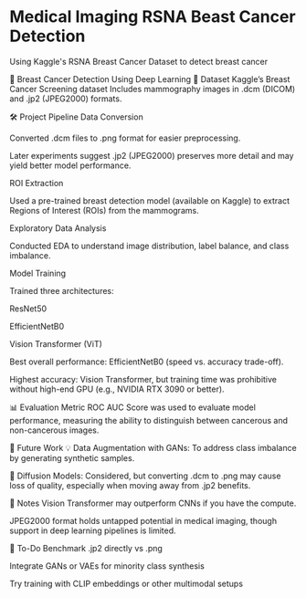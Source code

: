 # Medical Imaging RSNA Beast Cancer Detection
 Using Kaggle's RSNA Breast Cancer Dataset to detect breast cancer

🧠 Breast Cancer Detection Using Deep Learning
📁 Dataset
Kaggle’s Breast Cancer Screening dataset
Includes mammography images in .dcm (DICOM) and .jp2 (JPEG2000) formats.

🛠️ Project Pipeline
Data Conversion

Converted .dcm files to .png format for easier preprocessing.

Later experiments suggest .jp2 (JPEG2000) preserves more detail and may yield better model performance.

ROI Extraction

Used a pre-trained breast detection model (available on Kaggle) to extract Regions of Interest (ROIs) from the mammograms.

Exploratory Data Analysis

Conducted EDA to understand image distribution, label balance, and class imbalance.

Model Training

Trained three architectures:

ResNet50

EfficientNetB0

Vision Transformer (ViT)

Best overall performance: EfficientNetB0 (speed vs. accuracy trade-off).

Highest accuracy: Vision Transformer, but training time was prohibitive without high-end GPU (e.g., NVIDIA RTX 3090 or better).

📊 Evaluation Metric
ROC AUC Score was used to evaluate model performance, measuring the ability to distinguish between cancerous and non-cancerous images.

🚧 Future Work
💡 Data Augmentation with GANs: To address class imbalance by generating synthetic samples.

🤔 Diffusion Models: Considered, but converting .dcm to .png may cause loss of quality, especially when moving away from .jp2 benefits.

💬 Notes
Vision Transformer may outperform CNNs if you have the compute.

JPEG2000 format holds untapped potential in medical imaging, though support in deep learning pipelines is limited.

📌 To-Do
 Benchmark .jp2 directly vs .png

 Integrate GANs or VAEs for minority class synthesis

 Try training with CLIP embeddings or other multimodal setups
